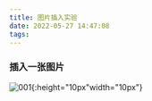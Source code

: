 ```yaml
---
title: 图片插入实验
date: 2022-05-27 14:47:08
tags:
---
```


###  插入一张图片

![001](001.jpg){:height="10px"width="10px"}



